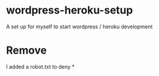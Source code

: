 wordpress-heroku-setup
======================

A set up for myself to start wordpress / heroku development


Remove
======================================
I added a robot.txt to deny * 

